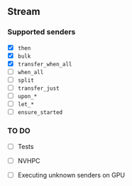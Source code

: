 ## Stream

### Supported senders

- [x] `then`
- [x] `bulk`
- [x] `transfer_when_all`
- [ ] `when_all`
- [ ] `split`
- [ ] `transfer_just`
- [ ] `upon_*`
- [ ] `let_*`
- [ ] `ensure_started`

### TO DO

- [ ] Tests
- [ ] NVHPC
- [ ] Executing unknown senders on GPU

